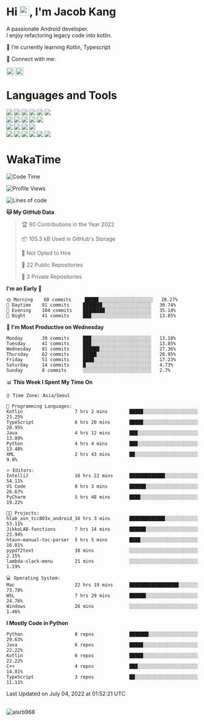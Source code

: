 # Hi <img src="https://media.giphy.com/media/hvRJCLFzcasrR4ia7z/giphy.gif" width="25px">, I'm Jacob Kang
A passionate Android developer.
</br>
I enjoy refactoring legacy code into kotlin.

🌱 I’m currently learning Kotlin, Typescript

🤝 Connect with me:

<a href="https://www.linkedin.com/in/minkyu-kang-b7477b1b2/"><img align="left" src="https://raw.githubusercontent.com/yushi1007/yushi1007/main/images/linkedin.svg" alt="Minkyu Kang | LinkedIn" width="21px"/></a>
<a href="https://www.instagram.com/_jacob_kang/"><img align="left" src="https://raw.githubusercontent.com/yushi1007/yushi1007/main/images/instagram.svg" alt="Jacob Kang | Instagram" width="21px"/></a>

</br>

# Languages and Tools

<div align="left">
<img src="https://img.shields.io/badge/java-007396?logo=java&logoColor=white"/>
<img src="https://img.shields.io/badge/kotlin-7F52FF?logo=kotlin&logoColor=white"/>
<img src="https://img.shields.io/badge/python-3776AB?logo=python&logoColor=white"/>
<img src="https://img.shields.io/badge/bash shell-4EAA25?logo=gnubash&logoColor=white"/>
<img src="https://img.shields.io/badge/c-A8B9CC?logo=c&logoColor=white"/>
<img src="https://img.shields.io/badge/c++-00599C?logo=c%2b%2b&logoColor=white"/>
</div>
<div align="left">
<img src="https://img.shields.io/badge/git-F05032?logo=git&logoColor=white"/>
<img src="https://img.shields.io/badge/github-181717?logo=github&logoColor=white"/>
<img src="https://img.shields.io/badge/mysql-4479A1?logo=mysql&logoColor=white"/>
<img src="https://img.shields.io/badge/sqlite-003B57?logo=sqlite&logoColor=white"/>
<img src="https://img.shields.io/badge/amazon AWS-232F3E?logo=amazonaws&logoColor=white"/>
</div>
<div align="left">
<img src="https://img.shields.io/badge/android-3DDC84?logo=android&logoColor=white"/>
<img src="https://img.shields.io/badge/linux-FCC624?logo=linux&logoColor=white"/>
<img src="https://img.shields.io/badge/flask-000000?logo=flask&logoColor=white"/>
<img src="https://img.shields.io/badge/arduino-00979D?logo=arduino&logoColor=white"/>
</div>
<div align="left">
<img src="https://img.shields.io/badge/slack-4A154B?logo=slack&logoColor=white"/>
<img src="https://img.shields.io/badge/notion-000000?logo=notion&logoColor=white"/>
<img src="https://img.shields.io/badge/jira-0052CC?logo=jira&logoColor=white"/>
<img src="https://img.shields.io/badge/postman-FF6C37?logo=postman&logoColor=white"/>
<img src="https://img.shields.io/badge/intellij-000000?logo=intellijidea&logoColor=white"/>
<img src="https://img.shields.io/badge/pycharm-000000?logo=pycharm&logoColor=white"/>
</div>

# WakaTime

<!--START_SECTION:waka-->
![Code Time](http://img.shields.io/badge/Code%20Time-0%20secs-blue)

![Profile Views](http://img.shields.io/badge/Profile%20Views-0-blue)

![Lines of code](https://img.shields.io/badge/From%20Hello%20World%20I%27ve%20Written-110%20Thousand%20lines%20of%20code-blue)

**🐱 My GitHub Data** 

> 🏆 90 Contributions in the Year 2022
 > 
> 📦 105.3 kB Used in GitHub's Storage 
 > 
> 🚫 Not Opted to Hire
 > 
> 📜 22 Public Repositories 
 > 
> 🔑 3 Private Repositories  
 > 
**I'm an Early 🐤** 

```text
🌞 Morning    60 commits     █████░░░░░░░░░░░░░░░░░░░░   20.27% 
🌆 Daytime    91 commits     ███████░░░░░░░░░░░░░░░░░░   30.74% 
🌃 Evening    104 commits    ████████░░░░░░░░░░░░░░░░░   35.14% 
🌙 Night      41 commits     ███░░░░░░░░░░░░░░░░░░░░░░   13.85%

```
📅 **I'm Most Productive on Wednesday** 

```text
Monday       39 commits     ███░░░░░░░░░░░░░░░░░░░░░░   13.18% 
Tuesday      41 commits     ███░░░░░░░░░░░░░░░░░░░░░░   13.85% 
Wednesday    81 commits     ██████░░░░░░░░░░░░░░░░░░░   27.36% 
Thursday     62 commits     █████░░░░░░░░░░░░░░░░░░░░   20.95% 
Friday       51 commits     ████░░░░░░░░░░░░░░░░░░░░░   17.23% 
Saturday     14 commits     █░░░░░░░░░░░░░░░░░░░░░░░░   4.73% 
Sunday       8 commits      ░░░░░░░░░░░░░░░░░░░░░░░░░   2.7%

```


📊 **This Week I Spent My Time On** 

```text
⌚︎ Time Zone: Asia/Seoul

💬 Programming Languages: 
Kotlin                   7 hrs 2 mins        █████░░░░░░░░░░░░░░░░░░░░   23.25% 
TypeScript               6 hrs 20 mins       █████░░░░░░░░░░░░░░░░░░░░   20.95% 
Java                     4 hrs 12 mins       ███░░░░░░░░░░░░░░░░░░░░░░   13.89% 
Python                   4 hrs 4 mins        ███░░░░░░░░░░░░░░░░░░░░░░   13.48% 
XML                      2 hrs 43 mins       ██░░░░░░░░░░░░░░░░░░░░░░░   9.0%

🔥 Editors: 
IntelliJ                 16 hrs 22 mins      █████████████░░░░░░░░░░░░   54.11% 
VS Code                  8 hrs 3 mins        ██████░░░░░░░░░░░░░░░░░░░   26.67% 
PyCharm                  5 hrs 48 mins       ████░░░░░░░░░░░░░░░░░░░░░   19.22%

🐱‍💻 Projects: 
hlab_avn_tcc803x_android_16 hrs 3 mins       █████████████░░░░░░░░░░░░   53.11% 
JikkoLAB-functions       7 hrs 14 mins       ██████░░░░░░░░░░░░░░░░░░░   23.94% 
htavn-manual-toc-parser  5 hrs 5 mins        ████░░░░░░░░░░░░░░░░░░░░░   16.81% 
pypdf2text               38 mins             ░░░░░░░░░░░░░░░░░░░░░░░░░   2.15% 
lambda-slack-menu        21 mins             ░░░░░░░░░░░░░░░░░░░░░░░░░   1.19%

💻 Operating System: 
Mac                      22 hrs 19 mins      ██████████████████░░░░░░░   73.78% 
WSL                      7 hrs 29 mins       ██████░░░░░░░░░░░░░░░░░░░   24.76% 
Windows                  26 mins             ░░░░░░░░░░░░░░░░░░░░░░░░░   1.46%

```

**I Mostly Code in Python** 

```text
Python                   8 repos             ███████░░░░░░░░░░░░░░░░░░   29.63% 
Java                     6 repos             █████░░░░░░░░░░░░░░░░░░░░   22.22% 
Kotlin                   6 repos             █████░░░░░░░░░░░░░░░░░░░░   22.22% 
C++                      4 repos             ███░░░░░░░░░░░░░░░░░░░░░░   14.81% 
TypeScript               3 repos             ██░░░░░░░░░░░░░░░░░░░░░░░   11.11%

```



 Last Updated on July 04, 2022 at 01:52:21 UTC
<!--END_SECTION:waka-->

</br>

<div align="left">
<img align="left" src="https://github-readme-stats.vercel.app/api/top-langs?username=alsrb968&show_icons=true&locale=en&layout=compact&theme=dark" alt="alsrb968" />
</div>
